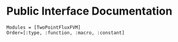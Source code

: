 # Public Interface Documentation

```@autodocs
Modules = [TwoPointFluxFVM]
Order=[:type, :function, :macro, :constant]
```


